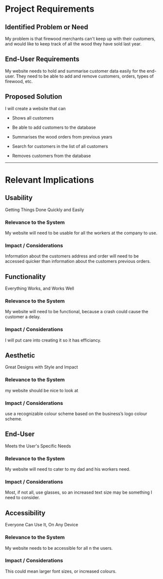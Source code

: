 # Project Requirements

## Identified Problem or Need

My problem is that firewood merchants can't keep up with their customers, and would like to keep track of all the wood they have sold last year. 


## End-User Requirements

My website needs to hold and summarise customer data easily for the end-user. They need to be able to add and remove customers, orders, types of firewood, etc. 


## Proposed Solution

I will create a website that can

- Shows all customers

- Be able to add customers to the database

- Summarises the wood orders from previous years

- Search for customers in the list of all customers

- Removes customers from the database


---

# Relevant Implications


## Usability

Getting Things Done Quickly and Easily

### Relevance to the System

My website will need to be usable for all the workers at the company to use. 

### Impact / Considerations

 Information about the customers address and order will need to be accessed quicker than information about the customers previous orders. 


## Functionality

Everything Works, and Works Well

### Relevance to the System

My website will need to be functional, because a crash could cause the customer a delay. 

### Impact / Considerations

I will put care into creating it so it has efficiancy. 

## Aesthetic

Great Designs with Style and Impact

### Relevance to the System
my website should be nice to look at

### Impact / Considerations

use a recognizable colour scheme based on the business’s logo colour scheme. 



## End-User

Meets the User's Specific Needs

### Relevance to the System

My website will need to cater to my dad and his workers need.
### Impact / Considerations

Most, if not all, use glasses, so an increased text size may be something I need to consider. 

## Accessibility

Everyone Can Use It, On Any Device

### Relevance to the System

My website needs to be accessible for all  n the users.

### Impact / Considerations
This could mean larger font sizes, or increased colours. 
